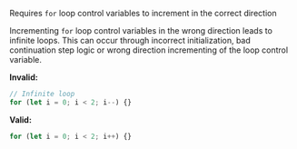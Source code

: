 Requires `for` loop control variables to increment in the correct direction

Incrementing `for` loop control variables in the wrong direction leads to
infinite loops. This can occur through incorrect initialization, bad
continuation step logic or wrong direction incrementing of the loop control
variable.

**Invalid:**

```typescript
// Infinite loop
for (let i = 0; i < 2; i--) {}
```

**Valid:**

```typescript
for (let i = 0; i < 2; i++) {}
```
